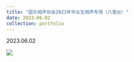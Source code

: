 ```yaml
---
title: "国乐相声协会2023年毕业生相声专场（八里台）"
date: 2023-06-02
collection: portfolio
---
```


2023.06.02

<img src="https://llddeddym.github.io/images/2023-06-02.jpg"/>